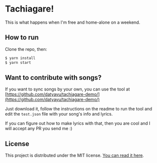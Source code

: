 # Tachiagare!

This is what happens when I'm free and home-alone on a weekend.


## How to run

Clone the repo, then:

```sh
$ yarn install
$ yarn start
```

## Want to contribute with songs?

If you want to sync songs by your own, you can use the tool at [https://github.com/datyayu/tachiagare-demo/](https://github.com/datyayu/tachiagare-demo/)

Just download it, follow the instructions on the readme to run the tool and edit the `test.json` file with your song's info and lyrics.

If you can figure out how to make lyrics with that, then you are cool and I will accept any PR you send me :)


## License

This project is distributed under the MIT license. [You can read it here](https://github.com/datyayu/tachiagare/blob/master/LICENSE.md).
